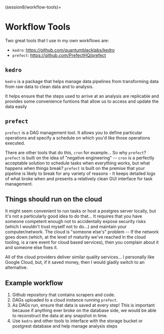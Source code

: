 (session8/workflow-tools)=
# Workflow Tools

Two great tools that I use in my own workflows are:

* `kedro`: https://github.com/quantumblacklabs/kedro
* `prefect`: https://github.com/PrefectHQ/prefect


## `kedro`

`kedro` is a package that helps manage data pipelines from transforming data from raw data to clean data and to analysis.

It helps ensure that the steps used to arrive at an analysis are replicable and provides some convenience funtions that allow us to access and update the data easily


## `prefect`

`prefect` is a DAG management tool. It allows you to define particular operations and specify a schedule on which you'd like those operations executed.

There are other tools that do this, `cron` for example... So why `prefect`? `prefect` is built on the idea of "negative engineering" -- `cron` is a perfectly acceptable solution to schedule tasks when everything works, but what happens when things break? `prefect` is built on the premise that your pipeline is likely to break for any variety of reasons - It keeps detailed logs of what broke when and presents a relatively clean GUI interface for task management.


## Things should run on the cloud

It might seem convenient to run tasks or host a postgres server locally, but it's not a particularly good idea to do that... It requires that you have someone competent enough not to accidentally expose security risks (which I wouldn't trust myself not to do...) and maintain your computer/network. The cloud is "someone else's" problem -- If the network goes down (which, at the level of maturity we've reached in the cloud tooling, is a rare event for cloud based services), then you complain about it and someone else fixes it.

All of the cloud providers deliver similar quality services... I personally like Google Cloud, but, if it saved money, then I would gladly switch to an alternative.


## Example workflow

1. Github repository that contains scrapers and code.
2. DAGs uploaded to a cloud instance running `prefect`.
3. As DAGs run, ensure that data is saved at every step! This is important because if anything ever broke on the database side, we would be able to reconstruct the data at any snapshot in time.
4. Use `kedro` and other tools to interface with the storage bucket or postgrest database and help manage analysis steps
